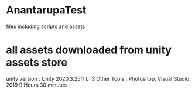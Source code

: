 # AnantarupaTest

files including scripts and assets
# all assets downloaded from unity assets store

unity version : Unity 2020.3.25f1 LTS
Other Tools : Photoshop, Visual Studio 2019
9 Hours 30 minutes
